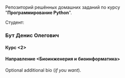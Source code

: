 Репозиторий решённых домашних заданий по курсу "**Программирование Python**".

Cтудент:

### Бут Денис Олегович

#### Курс <2>

#### Направление <Биоинженерия и биоинформатика>

Optional additional bio (*if you want*).


